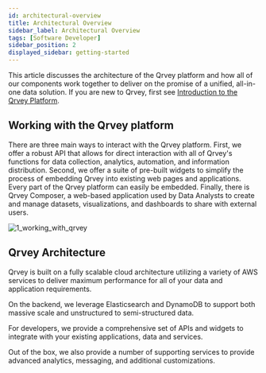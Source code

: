 ```yaml
---
id: architectural-overview
title: Architectural Overview
sidebar_label: Architectural Overview
tags: [Software Developer]
sidebar_position: 2
displayed_sidebar: getting-started
---
```


<div style={{textAlign: "justify"}}>

This article discusses the architecture of the Qrvey platform and how all of our components work together to deliver on the promise of a unified, all-in-one data solution. If you are new to Qrvey, first see [Introduction to the Qrvey Platform](../getting-started/intro-to-qrvey.md).


## Working with the Qrvey platform 

There are three main ways to interact with the Qrvey platform. First, we offer a robust API that allows for direct interaction with all of Qrvey's functions for data collection, analytics, automation, and information distribution. Second, we offer a suite of pre-built widgets to simplify the process of embedding Qrvey into existing web pages and applications. Every part of the Qrvey platform can easily be embedded. Finally, there is Qrvey Composer, a web-based application used by Data Analysts to create and manage datasets, visualizations, and dashboards to share with external users. 


![1_working_with_qrvey](https://s3.amazonaws.com/cdn.qrvey.com/documentation_assets/get-started/architecture/1_working_with_qrvey.jpg#thumbnail)

## Qrvey Architecture 

Qrvey is built on a fully scalable cloud architecture utilizing a variety of AWS services to deliver maximum performance for all of your data and application requirements.   

On the backend, we leverage Elasticsearch and DynamoDB to support both massive scale and unstructured to semi-structured data.

For developers, we provide a comprehensive set of APIs and widgets to integrate with your existing applications, data and services.

Out of the box, we also provide a number of supporting services to provide advanced analytics, messaging, and additional customizations.

</div>